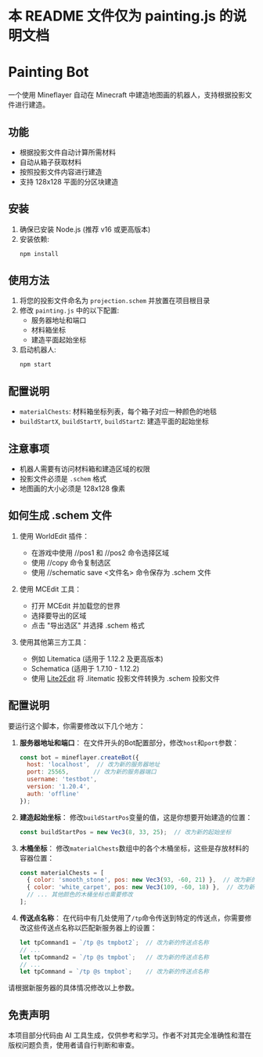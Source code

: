 # 本 README 文件仅为 painting.js 的说明文档

# Painting Bot

一个使用 Mineflayer 自动在 Minecraft 中建造地图画的机器人，支持根据投影文件进行建造。

## 功能

- 根据投影文件自动计算所需材料
- 自动从箱子获取材料
- 按照投影文件内容进行建造
- 支持 128x128 平面的分区块建造

## 安装

1. 确保已安装 Node.js (推荐 v16 或更高版本)
2. 安装依赖:
   ```bash
   npm install
   ```

## 使用方法

1. 将您的投影文件命名为 `projection.schem` 并放置在项目根目录
2. 修改 `painting.js` 中的以下配置:
   - 服务器地址和端口
   - 材料箱坐标
   - 建造平面起始坐标
3. 启动机器人:
   ```bash
   npm start
   ```

## 配置说明

- `materialChests`: 材料箱坐标列表，每个箱子对应一种颜色的地毯
- `buildStartX`, `buildStartY`, `buildStartZ`: 建造平面的起始坐标

## 注意事项

- 机器人需要有访问材料箱和建造区域的权限
- 投影文件必须是 `.schem` 格式
- 地图画的大小必须是 128x128 像素

## 如何生成 .schem 文件

1. 使用 WorldEdit 插件：
   - 在游戏中使用 //pos1 和 //pos2 命令选择区域
   - 使用 //copy 命令复制选区
   - 使用 //schematic save <文件名> 命令保存为 .schem 文件

2. 使用 MCEdit 工具：
   - 打开 MCEdit 并加载您的世界
   - 选择要导出的区域
   - 点击 "导出选区" 并选择 .schem 格式

3. 使用其他第三方工具：
   - 例如 Litematica (适用于 1.12.2 及更高版本)
   - Schematica (适用于 1.7.10 - 1.12.2)
   - 使用 [Lite2Edit](https://github.com/GoldenDelicios/Lite2Edit/) 将 .litematic 投影文件转换为 .schem 投影文件

## 配置说明

要运行这个脚本，你需要修改以下几个地方：

1. **服务器地址和端口**：
   在文件开头的Bot配置部分，修改`host`和`port`参数：
   ```javascript
   const bot = mineflayer.createBot({
     host: 'localhost',  // 改为新的服务器地址
     port: 25565,       // 改为新的服务器端口
     username: 'testbot',
     version: '1.20.4',
     auth: 'offline'
   });
   ```

2. **建造起始坐标**：
   修改`buildStartPos`变量的值，这是你想要开始建造的位置：
   ```javascript
   const buildStartPos = new Vec3(8, 33, 25);  // 改为新的起始坐标
   ```

3. **木桶坐标**：
   修改`materialChests`数组中的各个木桶坐标，这些是存放材料的容器位置：
   ```javascript
   const materialChests = [
     { color: 'smooth_stone', pos: new Vec3(93, -60, 21) },  // 改为新的坐标
     { color: 'white_carpet', pos: new Vec3(109, -60, 18) },  // 改为新的坐标
     // ... 其他颜色的木桶坐标也需要修改
   ];
   ```

4. **传送点名称**：
   在代码中有几处使用了`/tp`命令传送到特定的传送点，你需要修改这些传送点名称以匹配新服务器上的设置：
   ```javascript
   let tpCommand1 = `/tp @s tmpbot2`;  // 改为新的传送点名称
   // ...
   let tpCommand2 = `/tp @s tmpbot`;   // 改为新的传送点名称
   // ...
   let tpCommand = `/tp @s tmpbot`;    // 改为新的传送点名称
   ```

请根据新服务器的具体情况修改以上参数。

## 免责声明

本项目部分代码由 AI 工具生成，仅供参考和学习。作者不对其完全准确性和潜在版权问题负责，使用者请自行判断和审查。
